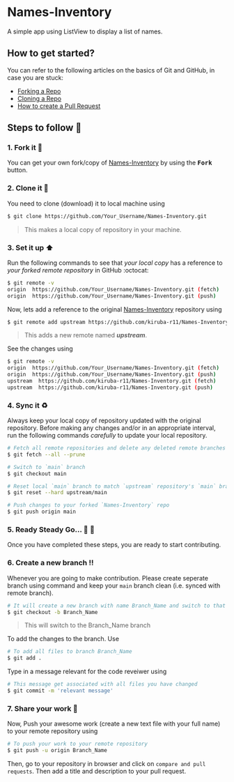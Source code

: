 # Names-Inventory
A simple app using ListView to display a list of names.

## How to get started?
You can refer to the following articles on the basics of Git and GitHub, in case you are stuck:

- [Forking a Repo](https://help.github.com/en/github/getting-started-with-github/fork-a-repo)
- [Cloning a Repo](https://help.github.com/en/desktop/contributing-to-projects/creating-a-pull-request)
- [How to create a Pull Request](https://opensource.com/article/19/7/create-pull-request-github)

## Steps to follow :scroll:

### 1. Fork it :fork_and_knife:

You can get your own fork/copy of [Names-Inventory](https://github.com/kiruba-r11/Names-Inventory) by using the <kbd><b>Fork</b></kbd> button.

### 2. Clone it :busts_in_silhouette:

You need to clone (download) it to local machine using

```sh
$ git clone https://github.com/Your_Username/Names-Inventory.git
```

> This makes a local copy of repository in your machine.

### 3. Set it up :arrow_up:

Run the     following   commands to see that *your local copy* has a reference to *your forked remote repository* in GitHub :octocat:

```sh
$ git remote -v
origin  https://github.com/Your_Username/Names-Inventory.git (fetch)
origin  https://github.com/Your_Username/Names-Inventory.git (push)
```
Now, lets add a reference to the original [Names-Inventory](https://github.com/kiruba-r11/Names-Inventory) repository using

```sh
$ git remote add upstream https://github.com/kiruba-r11/Names-Inventory.git
```

> This adds a new remote named ***upstream***.

See the changes using

```sh
$ git remote -v
origin  https://github.com/Your_Username/Names-Inventory.git (fetch)
origin  https://github.com/Your_Username/Names-Inventory.git (push)
upstream  https://github.com/kiruba-r11/Names-Inventory.git (fetch)
upstream  https://github.com/kiruba-r11/Names-Inventory.git (push)
```

### 4. Sync it :recycle:

Always keep your local copy of repository updated with the original repository.
Before making any changes and/or in an appropriate interval, run the following commands *carefully* to update your local repository.

```sh
# Fetch all remote repositories and delete any deleted remote branches
$ git fetch --all --prune

# Switch to `main` branch
$ git checkout main

# Reset local `main` branch to match `upstream` repository's `main` branch
$ git reset --hard upstream/main

# Push changes to your forked `Names-Inventory` repo
$ git push origin main
```

### 5. Ready Steady Go... :turtle: :rabbit2:

Once you have completed these steps, you are ready to start contributing.

### 6. Create a new branch :bangbang:

Whenever you are going to make contribution. Please create seperate branch using command and keep your `main` branch clean (i.e. synced with remote branch).

```sh
# It will create a new branch with name Branch_Name and switch to that branch
$ git checkout -b Branch_Name
```

> This will switch to the Branch_Name branch

To add the changes to the branch. Use

```sh
# To add all files to branch Branch_Name
$ git add .
```

Type in a message relevant for the code reveiwer using

```sh
# This message get associated with all files you have changed
$ git commit -m 'relevant message'
```

### 7. Share your work :star_struck:

Now, Push your awesome work (create a new text file with your full name) to your remote repository using

```sh
# To push your work to your remote repository
$ git push -u origin Branch_Name
```

Then, go to your repository in browser and click on `compare and pull requests`.
Then add a title and description to your pull request.
